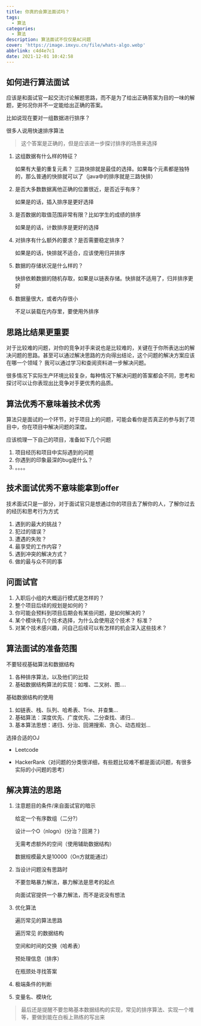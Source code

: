 ```yaml
---
title: 你真的会算法面试吗？
tags:
  - 算法
categories:
  - 算法
description: 算法面试不仅仅是AC问题
cover: 'https://image.imxyu.cn/file/whats-algo.webp'
abbrlink: c4d4e7c1
date: 2021-12-01 10:42:58
---
```

## 如何进行算法面试

应该是和面试官一起交流讨论解题思路，而不是为了给出正确答案为目的一味的解题，更何况你并不一定能给出正确的答案。

比如说现在要对一组数据进行排序？

很多人说用快速排序算法

> 这个答案是正确的，但是应该进一步探讨排序的场景来选择

1. 这组数据有什么样的特征？

   如果有大量的重复元素？ 三路快排就是最佳的选择。如果每个元素都是独特的，那么普通的快排就可以了（java中的排序就是三路快排）

2. 是否大多数数据离他正确的位置很近，是否近乎有序？

   如果是的话，插入排序是更好选择

3. 是否数据的取值范围非常有限？比如学生的成绩的排序

   如果是的话，计数排序是更好的选择

4. 对排序有什么额外的要求？是否需要稳定排序？

   如果是的话，快排就不适合，应该使用归并排序

5. 数据的存储状况是什么样的？

   快排依赖数据的随机存取，如果是以链表存储。快排就不适用了，归并排序更好

6. 数据量很大，或者内存很小

   不足以装载在内存里，要使用外排序

## 思路比结果更重要

对于比较难的问题，对你的竞争对手来说也是比较难的，关键在于你所表达出的解决问题的思路。甚至可以通过解决思路的方向得出结论，这个问题的解决方案应该在哪一个领域？ 我可以通过学习和查阅资料进一步解决问题。

很多情况下实际生产环境比较复杂，每种情况下解决问题的答案都会不同，思考和探讨可以让你表现出比竞争对手更优秀的品质。

## 算法优秀不意味着技术优秀

算法只是面试的一个环节，对于项目上的问题，可能会看你是否真正的参与到了项目中，你在项目中解决问题的深度。

应该梳理一下自己的项目，准备如下几个问题

1. 项目经历和项目中实际遇到的问题
2. 你遇到的印象最深的bug是什么？
3. 。。。。

## 技术面试优秀不意味能拿到offer

技术面试只是一部分，对于面试官只是想通过你的项目去了解你的人，了解你过去的经历和思考行为方式

1. 遇到的最大的挑战？
2. 犯过的错误？
3. 遭遇的失败？
4. 最享受的工作内容？
5. 遇到冲突的解决方式？
6. 做的最与众不同的事

## 问面试官

1. 入职后小组的大概运行模式是怎样的？
2. 整个项目后续的规划是如何的？
3. 你可能会预料到项目后期会有某些问题，是如何解决的？
4. 某个模块有几个技术选择，为什么会使用这个技术？ 标准？
5. 对某个技术感兴趣，问自己后续可以有怎样的机会深入这些技术？

## 算法面试的准备范围

不要轻视基础算法和数据结构

1. 各种排序算法，以及他们的比较
2. 基础数据结构算法的实现：如堆、二叉树、图....

基础数据结构的使用

1. 如链表、栈、队列、哈希表、Trie、并查集...
2. 基础算法：深度优先、广度优先、二分查找、递归...
3. 基本算法思想：递归、分治、回溯搜索、贪心、动态规划...

选择合适的OJ

* Leetcode

* HackerRank（对问题的分类很详细，有些题比较难不都是面试问题，有很多实际的小问题的思考）

## 解决算法的思路

1. 注意题目的条件/来自面试官的暗示

    给定一个有序数组（二分?）

    设计一个O（nlogn）(分治？回溯？)

    无需考虑额外的空间（使用辅助数据结构）

    数据规模最大是10000（On方就能通过）

2.  当设计问题没有思路时

     不要忽略暴力解法，暴力解法是思考的起点

     向面试官提供一个暴力解法，而不是说没有想法

3. 优化算法

    遍历常见的算法思路

    遍历常见 的数据结构

    空间和时间的交换（哈希表）

    预处理信息（排序）

    在瓶颈处寻找答案

4. 极端条件的判断
5. 变量名、模块化

> 最后还是提醒不要忽略基本数据结构的实现，常见的排序算法、实现一个堆等，要做到能在白板上熟练的写出来

   

   
